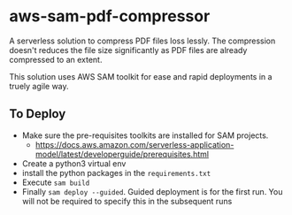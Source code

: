 # aws-sam-pdf-compressor

A serverless solution to compress PDF files loss lessly. The compression doesn't reduces the file size significantly as PDF files are already compressed to an extent. 

This solution uses AWS SAM toolkit for ease and rapid deployments in a truely agile way.


## To Deploy
- Make sure the pre-requisites toolkits are installed for SAM projects.
    - https://docs.aws.amazon.com/serverless-application-model/latest/developerguide/prerequisites.html
- Create a python3 virtual env
- install the python packages in the `requirements.txt`
- Execute `sam build`
- Finally `sam deploy --guided`. Guided deployment is for the first run. You will not be required to specify this in the subsequent runs
